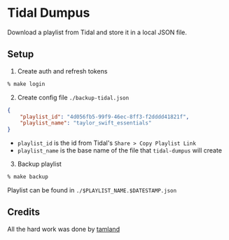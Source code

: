 # Tidal Dumpus

Download a playlist from Tidal and store it in a local JSON file.

## Setup

1. Create auth and refresh tokens

```bash
% make login
```

2. Create config file `./backup-tidal.json`

```json
{
    "playlist_id": "4d056fb5-99f9-46ec-8ff3-f2dddd41821f",
    "playlist_name": "taylor_swift_essentials"
}
```

- `playlist_id` is the id from Tidal's `Share > Copy Playlist Link`
- `playlist_name` is the base name of the file that `tidal-dumpus` will create

3. Backup playlist

```bash
% make backup
```

Playlist can be found in `./$PLAYLIST_NAME.$DATESTAMP.json`


## Credits

All the hard work was done by [tamland](https://github.com/tamland/python-tidal)
